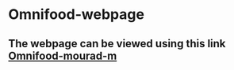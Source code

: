 # Omnifood-webpage
## The webpage can be viewed using this link [Omnifood-mourad-m](https://omnifood-mouradm.netlify.app/)

